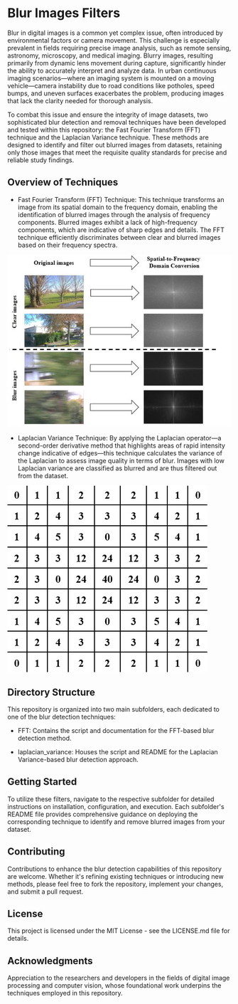 # Blur Images Filters

Blur in digital images is a common yet complex issue, often introduced by environmental factors or camera movement. This challenge is especially prevalent in fields requiring precise image analysis, such as remote sensing, astronomy, microscopy, and medical imaging. Blurry images, resulting primarily from dynamic lens movement during capture, significantly hinder the ability to accurately interpret and analyze data. In urban continuous imaging scenarios—where an imaging system is mounted on a moving vehicle—camera instability due to road conditions like potholes, speed bumps, and uneven surfaces exacerbates the problem, producing images that lack the clarity needed for thorough analysis.

To combat this issue and ensure the integrity of image datasets, two sophisticated blur detection and removal techniques have been developed and tested within this repository: the Fast Fourier Transform (FFT) technique and the Laplacian Variance technique. These methods are designed to identify and filter out blurred images from datasets, retaining only those images that meet the requisite quality standards for precise and reliable study findings.

## Overview of Techniques

- Fast Fourier Transform (FFT) Technique: This technique transforms an image from its spatial domain to the frequency domain, enabling the identification of blurred images through the analysis of frequency components. Blurred images exhibit a lack of high-frequency components, which are indicative of sharp edges and details. The FFT technique efficiently discriminates between clear and blurred images based on their frequency spectra.

![FFT_Process](./Filters/Images/FFT.jpg)

- Laplacian Variance Technique: By applying the Laplacian operator—a second-order derivative method that highlights areas of rapid intensity change indicative of edges—this technique calculates the variance of the Laplacian to assess image quality in terms of blur. Images with low Laplacian variance are classified as blurred and are thus filtered out from the dataset.

![Laplacian operator applied to a 9x9 pixel matrix](./Filters/Images/LV.jpg)

## Directory Structure

This repository is organized into two main subfolders, each dedicated to one of the blur detection techniques:

* FFT: Contains the script and documentation for the FFT-based blur detection method.

* laplacian_variance: Houses the script and README for the Laplacian Variance-based blur detection approach.

## Getting Started

To utilize these filters, navigate to the respective subfolder for detailed instructions on installation, configuration, and execution. Each subfolder's README file provides comprehensive guidance on deploying the corresponding technique to identify and remove blurred images from your dataset.

## Contributing

Contributions to enhance the blur detection capabilities of this repository are welcome. Whether it's refining existing techniques or introducing new methods, please feel free to fork the repository, implement your changes, and submit a pull request.

## License

This project is licensed under the MIT License - see the LICENSE.md file for details.

## Acknowledgments

Appreciation to the researchers and developers in the fields of digital image processing and computer vision, whose foundational work underpins the techniques employed in this repository.